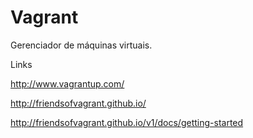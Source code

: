 Vagrant
===

Gerenciador de máquinas virtuais.


Links

http://www.vagrantup.com/

http://friendsofvagrant.github.io/

http://friendsofvagrant.github.io/v1/docs/getting-started